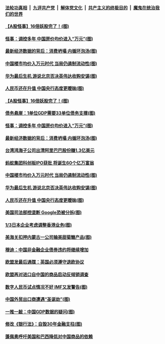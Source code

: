 ####  [法轮功真相](../../../../basic/blob/master/README.md?t=10231331) &nbsp;|&nbsp; [九评共产党](../../../../9ping.md/blob/master/README.md?t=10231331) &nbsp;|&nbsp; [解体党文化](../../../../jtdwh.md/blob/master/README.md?t=10231331)  &nbsp;|&nbsp; [共产主义的终极目的](../../../../gczydzjmd.md/blob/master/README.md?t=10231331) &nbsp;|&nbsp; [魔鬼在统治我们的世界](../../../../mgztzwmdsj.md/blob/master/README.md?t=10231331) 

#### [【A股怪事】16倍妖股完了！(图)](../pages/p5/950110.md?t=10231331) 

#### [怪事：调控多年 中国房价均价进入“万元”(图)](../pages/p5/950108.md?t=10231331) 

#### [最新经济数据的背后：消费坍塌 内循环泡汤(图)](../pages/p5/950094.md?t=10231331) 

#### [中国楼市均价入万元时代 当局仍遏制流动性(图)](../pages/p5/950054.md?t=10231331) 

#### [华为最后生机 游说北京否决英伟达收购安谋(图)](../pages/p5/949984.md?t=10231331) 

#### [人民币还在升值 中国央行态度更暧昧(图)](../pages/p5/949981.md?t=10231331) 

#### [【A股怪事】16倍妖股完了！(图)](../pages/p5/950110.md?t=10231331) 

#### [债务悬崖：1单位GDP需要33单位债务支撑(图)](../pages/p5/950103.md?t=10231331) 

#### [怪事：调控多年 中国房价均价进入“万元”(图)](../pages/p5/950108.md?t=10231331) 

#### [最新经济数据的背后：消费坍塌 内循环泡汤(图)](../pages/p5/950094.md?t=10231331) 

#### [台湾鸿海子公司出清阿里巴巴股份赚1.3亿美元](../pages/p5/950060.md?t=10231331) 

#### [蚂蚁集团科创板IPO获批 将诞生60个亿万富翁](../pages/p5/950059.md?t=10231331) 

#### [中国楼市均价入万元时代 当局仍遏制流动性(图)](../pages/p5/950054.md?t=10231331) 

#### [华为最后生机 游说北京否决英伟达收购安谋(图)](../pages/p5/949984.md?t=10231331) 

#### [人民币还在升值 中国央行态度更暧昧(图)](../pages/p5/949981.md?t=10231331) 

#### [美国司法部控垄断 Google恐被分拆(图)](../pages/p5/950002.md?t=10231331) 

#### [1/3日本企业考虑调整香港业务(图)](../pages/p5/950000.md?t=10231331) 

#### [美海关扣押内蒙古一公司输美甜菊糖产品(图)](../pages/p5/949993.md?t=10231331) 

#### [穆迪：中国非金融企业债券违约将继续增加](../pages/p5/949985.md?t=10231331) 

#### [欧盟发最后通牒：英国必须遵守退欧协议](../pages/p5/949959.md?t=10231331) 

#### [欧盟再对进口自中国的商品启动反倾销调查](../pages/p5/949958.md?t=10231331) 

#### [数字人民币试点情况不好 IMF又发警告(图)](../pages/p5/949945.md?t=10231331) 

#### [中国外贸出口商遭遇“圣诞劫”(图)](../pages/p5/949861.md?t=10231331) 

#### [一推一敲：中国GDP数据的疑问(图)](../pages/p5/949890.md?t=10231331) 

#### [修改《银行法》：自毁30年金融支柱(图)](../pages/p5/949887.md?t=10231331) 

#### [蓬佩奥呼吁美国和巴西降低对中国商品的依赖](../pages/p5/949872.md?t=10231331) 

